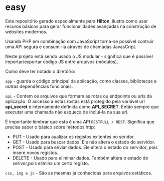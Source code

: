 # easy

Este repositório gerado especialmente para **Hilton**, ilustra como usar recuros básicos para gerar funcionalidades avançadas na construção de websites modernos.

Usando PHP em combinação com JavaScript torna-se possível contruir uma API segura e consumi-la através de chamadas JavasCript.

Neste projeto está sendo usado o JS modular - significa que é possível importar/exportar código JS entre arquivos (módulos).

Como deve ter notado o diretório:

`app` - guarda o código principal da aplicação, como classes, bibliotecas e outras dependếncias funcionais.

`api` - Contem os arquivos que formam as rotas ou endpoints ou urls da aplicação. O accesso a estas rostas está protegido pela variável url **api_secret** e internamente definida como **API_SECRET**. Então sempre que executar uma chamada não esqueça de inclui-la na sua url.

É importante lembrar que esta é uma API `RESTFULL / REST`. Significa que 
precisa saber o básico sobre métodos http:
<ul>
  <li>
  PUT - Usado para aualizar os registos exitentes no seridor.</li>
    <li> 
    GET - Usado para buscar dados. Ele não altera o estado do servidor.
    </li>
    <li> 
    POST - Usado para enviar dados. Ele altera o estado do servidor, pois insere novos registos.
    </li>
    <li>
    DELETE - Usado para eliminar dados. Também altera o estado do serivor,pois elimina um certo registo.
    </li>
</ul>

`css, img e js` - São as mesmas já conhecidas para arquivos estáticos.